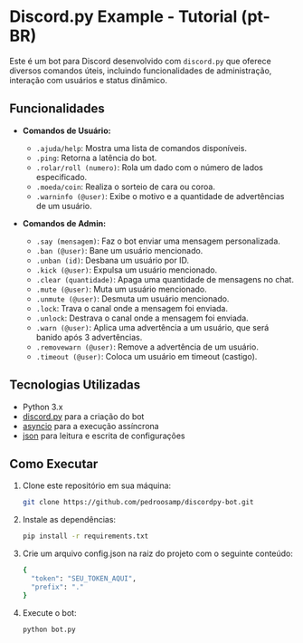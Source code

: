 # Discord.py Example - Tutorial (pt-BR)

Este é um bot para Discord desenvolvido com `discord.py` que oferece diversos comandos úteis, incluindo funcionalidades de administração, interação com usuários e status dinâmico.

## Funcionalidades

- **Comandos de Usuário:**
  - `.ajuda/help`: Mostra uma lista de comandos disponíveis.
  - `.ping`: Retorna a latência do bot.
  - `.rolar/roll (numero)`: Rola um dado com o número de lados especificado.
  - `.moeda/coin`: Realiza o sorteio de cara ou coroa.
  - `.warninfo (@user)`: Exibe o motivo e a quantidade de advertências de um usuário.

- **Comandos de Admin:**
  - `.say (mensagem)`: Faz o bot enviar uma mensagem personalizada.
  - `.ban (@user)`: Bane um usuário mencionado.
  - `.unban (id)`: Desbana um usuário por ID.
  - `.kick (@user)`: Expulsa um usuário mencionado.
  - `.clear (quantidade)`: Apaga uma quantidade de mensagens no chat.
  - `.mute (@user)`: Muta um usuário mencionado.
  - `.unmute (@user)`: Desmuta um usuário mencionado.
  - `.lock`: Trava o canal onde a mensagem foi enviada.
  - `.unlock`: Destrava o canal onde a mensagem foi enviada.
  - `.warn (@user)`: Aplica uma advertência a um usuário, que será banido após 3 advertências.
  - `.removewarn (@user)`: Remove a advertência de um usuário.
  - `.timeout (@user)`: Coloca um usuário em timeout (castigo).

## Tecnologias Utilizadas

- Python 3.x
- [discord.py](https://discordpy.readthedocs.io/en/stable/) para a criação do bot
- [asyncio](https://docs.python.org/3/library/asyncio.html) para a execução assíncrona
- [json](https://docs.python.org/3/library/json.html) para leitura e escrita de configurações

## Como Executar

1. Clone este repositório em sua máquina:
   ```bash
   git clone https://github.com/pedroosamp/discordpy-bot.git
2. Instale as dependências:
   ```bash
   pip install -r requirements.txt
4. Crie um arquivo config.json na raiz do projeto com o seguinte conteúdo:
   ```bash
   {
     "token": "SEU_TOKEN_AQUI",
     "prefix": "."
   }
5. Execute o bot:
   ```bash
   python bot.py
